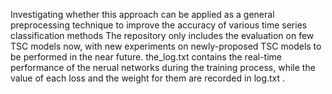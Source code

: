 Investigating whether this approach can be applied as a general preprocessing technique to improve the accuracy of various time series classification methods The repository only includes the evaluation on few TSC models now, with new experiments on newly-proposed TSC models to be performed in the near future. the_log.txt contains the real-time performance of the nerual networks during the training process, while the value of each loss and the weight for them are recorded in log.txt .
